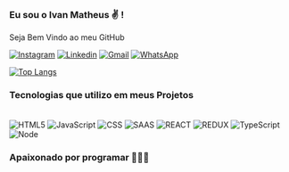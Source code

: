 

### Eu sou o Ivan Matheus ✌️  ! 

Seja Bem Vindo ao meu GitHub

[![Instagram](https://img.shields.io/badge/Instagram-E4405F?style=for-the-badge&logo=instagram&logoColor=white)](
    https://www.instagram.com/ivanmatt8/
)
[![Linkedin](https://img.shields.io/badge/LinkedIn-0077B5?style=for-the-badge&logo=linkedin&logoColor=white)](
   https://www.linkedin.com/in/ivan-matheus-56530422b/
)
[![Gmail](https://img.shields.io/badge/Gmail-D14836?style=for-the-badge&logo=gmail&logoColor=white)](
  ivanmatt1995@gmail.com
)
[![WhatsApp](https://img.shields.io/badge/WhatsApp-25D366?style=for-the-badge&logo=whatsapp&logoColor=white)](
   https://contate.me/ivanmatt
)

[![Top Langs](https://github-readme-stats.vercel.app/api/top-langs/?username=anuraghazra&layout=compact)](https://github.com/anuraghazra/github-readme-stats)

### Tecnologias que utilizo em meus Projetos

<div style="display: inline_block"> <br/>
<img align="center" alt="HTML5" src="https://img.shields.io/badge/HTML5-E34F26?style=for-the-badge&logo=html5&logoColor=white">
<img align="center" alt="JavaScript" src="https://img.shields.io/badge/JavaScript-F7DF1E?style=for-the-badge&logo=javascript&logoColor=black">
<img align="center" alt="CSS" src="https://img.shields.io/badge/CSS3-1572B6?style=for-the-badge&logo=css3&logoColor=white">
<img align="center" alt="SAAS" src="https://img.shields.io/badge/Sass-CC6699?style=for-the-badge&logo=sass&logoColor=white">
<img align="center" alt="REACT" src="https://img.shields.io/badge/React-20232A?style=for-the-badge&logo=react&logoColor=61DAFB">
<img align="center" alt="REDUX" src="https://img.shields.io/badge/Redux-593D88?style=for-the-badge&logo=redux&logoColor=white">
<img align="center" alt="TypeScript" src="https://img.shields.io/badge/TypeScript-007ACC?style=for-the-badge&logo=typescript&logoColor=white">
<img align="center" alt="Node" src="https://img.shields.io/badge/Node.js-43853D?style=for-the-badge&logo=node.js&logoColor=white">
</div>




### Apaixonado por programar 💜💜💜
